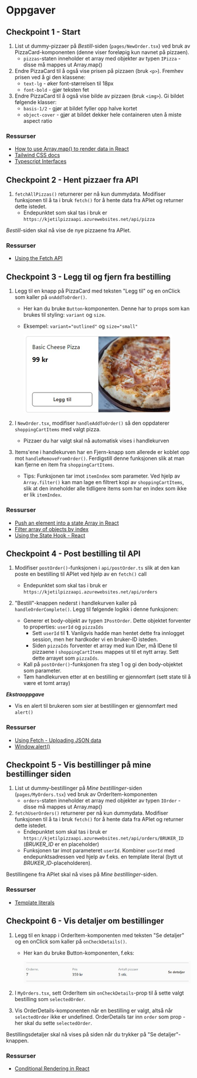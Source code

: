 # Oppgaver

## Checkpoint 1 - Start

1. List ut dummy-pizzaer på _Bestill_-siden (`pages/NewOrder.tsx`) ved bruk av PizzaCard-komponenten (denne viser foreløpig kun navnet på pizzaen).
   - `pizzas`-staten inneholder et array med objekter av typen `IPizza` - disse må mappes ut Array.map()
2. Endre PizzaCard til å også vise prisen på pizzaen (bruk `<p>`). Fremhev prisen ved å gi den klassene:
   - `text-lg` - øker font-størrelsen til 18px
   - `font-bold` - gjør teksten fet
3. Endre PizzaCard til å også vise bilde av pizzaen (bruk `<img>`). Gi bildet følgende klasser:
   - `basis-1/2` - gjør at bildet fyller opp halve kortet
   - `object-cover` - gjør at bildet dekker hele containeren uten å miste aspect ratio

### Ressurser

- [How to use Array.map() to render data in React](https://linguinecode.com/post/how-to-use-map-react)
- [Tailwind CSS docs](https://tailwindcss.com/)
- [Typescript Interfaces](https://www.typescriptlang.org/docs/handbook/interfaces.html)

## Checkpoint 2 - Hent pizzaer fra API

1. `fetchAllPizzas()` returnerer per nå kun dummydata. Modifiser funksjonen til å ta i bruk `fetch()` for å hente data fra APIet og returner dette istedet.
   - Endepunktet som skal tas i bruk er `https://kjetilpizzaapi.azurewebsites.net/api/pizza`

_Bestill_-siden skal nå vise de nye pizzaene fra APIet.

### Ressurser

- [Using the Fetch API](https://developer.mozilla.org/en-US/docs/Web/API/Fetch_API/Using_Fetch)

## Checkpoint 3 - Legg til og fjern fra bestilling

1. Legg til en knapp på PizzaCard med teksten "Legg til" og en onClick som kaller på `onAddToOrder()`.

   - Her kan du bruke `Button`-komponenten. Denne har to props som kan brukes til styling: `variant` og `size`.
   - Eksempel: `variant="outlined"` og `size="small"`

     ![PizzaCard med knapp](/docs/assets/pizzacard-with-button.jpg)

2. I `NewOrder.tsx`, modifiser `handleAddToOrder()` så den oppdaterer `shoppingCartItems` med valgt pizza.
   - Pizzaer du har valgt skal nå automatisk vises i handlekurven
3. Items'ene i handlekurven har en Fjern-knapp som allerede er koblet opp mot `handleRemoveFromOrder()`. Ferdigstill denne funksjonen slik at man kan fjerne en item fra `shoppingCartItems`.
   - Tips: Funksjonen tar imot `itemIndex` som parameter. Ved hjelp av `Array.filter()` kan man lage en filtrert kopi av `shoppingCartItems`, slik at den inneholder alle tidligere items som har en index som ikke er lik `itemIndex`.

### Ressurser

- [Push an element into a state Array in React](https://bobbyhadz.com/blog/react-push-to-state-array)
- [Filter array of objects by index](https://stackoverflow.com/a/55141059)
- [Using the State Hook - React](https://reactjs.org/docs/hooks-state.html)

## Checkpoint 4 - Post bestilling til API

1. Modifiser `postOrder()`-funksjonen i `api/postOrder.ts` slik at den kan poste en bestilling til APIet ved hjelp av en `fetch()` call
   - Endepunktet som skal tas i bruk er `https://kjetilpizzaapi.azurewebsites.net/api/orders`
2. "Bestill"-knappen nederst i handlekurven kaller på `handleOrderComplete()`. Legg til følgende logikk i denne funksjonen:

   - Generer et body-objekt av typen `IPostOrder`. Dette objektet forventer to properties: `userId` og `pizzaIds`
     - Sett `userId` til **1**. Vanligvis hadde man hentet dette fra innlogget session, men her hardkoder vi en bruker-ID isteden.
     - Siden `pizzaIds` forventer et array med kun IDer, må IDene til pizzaene i `shoppingCartItems` mappes ut til et nytt array. Sett dette arrayet som `pizzaIds`.
   - Kall på `postOrder()`-funksjonen fra steg 1 og gi den body-objektet som parameter.
   - Tøm handlekurven etter at en bestilling er gjennomført (sett state til å være et tomt array)

**_Ekstraoppgave_**

- Vis en alert til brukeren som sier at bestillingen er gjennomført med `alert()`

### Ressurser

- [Using Fetch - Uploading JSON data](https://developer.mozilla.org/en-US/docs/Web/API/Fetch_API/Using_Fetch#uploading_json_data)
- [Window.alert()](https://developer.mozilla.org/en-US/docs/Web/API/Window/alert)

## Checkpoint 5 - Vis bestillinger på mine bestillinger siden

1. List ut dummy-bestillinger på _Mine bestillinger_-siden (`pages/MyOrders.tsx`) ved bruk av OrderItem-komponenten
   - `orders`-staten inneholder et array med objekter av typen `IOrder` - disse må mappes ut Array.map()
2. `fetchUserOrders()` returnerer per nå kun dummydata. Modifiser funksjonen til å ta i bruk `fetch()` for å hente data fra APIet og returner dette istedet.
   - Endepunktet som skal tas i bruk er `https://kjetilpizzaapi.azurewebsites.net/api/orders/BRUKER_ID` (_BRUKER_ID_ er en placeholder)
   - Funksjonen tar imot parameteret `userId`. Kombiner `userId` med endepunktsadressen ved hjelp av f.eks. en template literal (bytt ut _BRUKER_ID_-placeholderen).

Bestillingene fra APIet skal nå vises på _Mine bestillinger_-siden.

### Ressurser

- [Template literals](https://developer.mozilla.org/en-US/docs/Web/JavaScript/Reference/Template_literals)

## Checkpoint 6 - Vis detaljer om bestillinger

1. Legg til en knapp i OrderItem-komponenten med teksten "Se detaljer" og en onClick som kaller på `onCheckDetails()`.

   - Her kan du bruke Button-komponenten, f.eks:

     ![OrderItem](/docs/assets/orderitem.jpg)

2. I `MyOrders.tsx`, sett OrderItem sin `onCheckDetails`-prop til å sette valgt bestilling som `selectedOrder`.
3. Vis OrderDetails-komponenten når en bestilling er valgt, altså når `selectedOrder` ikke er undefined. OrderDetails tar inn `order` som prop - her skal du sette `selectedOrder`.

Bestillingsdetaljer skal nå vises på siden når du trykker på "Se detaljer"-knappen.

### Ressurser

- [Conditional Rendering in React](https://reactjs.org/docs/conditional-rendering.html#inline-if-with-logical--operator)
